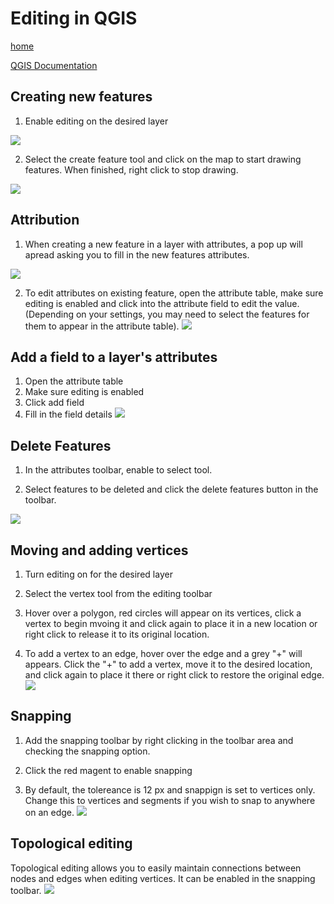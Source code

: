 # Editing in QGIS

[home](../readme.md)


[QGIS Documentation](https://docs.qgis.org/testing/en/docs/gentle_gis_introduction/data_capture.html)

## Creating new features
1. Enable editing on the desired layer

![](../images/Toggle_Editing1.gif)

2. Select the create feature tool and click on the map to start drawing features. When finished, right click to stop drawing.

![](../images/Add_Feature.gif)

## Attribution
1. When creating a new feature in a layer with attributes, a pop up will apread asking you to fill in the new features attributes.

![](../images/Add_Feature_with_Attributes.gif)

2. To edit attributes on existing feature, open the attribute table, make sure editing is enabled and click into the attribute field to edit the value. (Depending on your settings, you may need to select the features for them to appear in the attribute table).
![](../images/Edit_Attributes.gif)

## Add a field to a layer's attributes
1. Open the attribute table
2. Make sure editing is enabled
3. Click add field
4. Fill in the field details
![](../images/Add_field.gif)
## Delete Features
1. In the attributes toolbar, enable to select tool.

2. Select features to be deleted and click the delete features button in the toolbar.

![](../images/Delete_Feature.gif)

## Moving and adding vertices
1. Turn editing on for the desired layer

2. Select the vertex tool from the editing toolbar

3. Hover over a polygon, red circles will appear on its vertices, click a vertex to begin mvoing it and click again to place it in a new location or right click to release it to its original location.

4. To add a vertex to an edge, hover over the edge and a grey "+" will appears. Click the "+" to add a vertex, move it to the desired location, and click again to place it there or right click to restore the original edge.
![](../images/Toggle_Editing.gif)

## Snapping
1. Add the snapping toolbar by right clicking in the toolbar area and checking the snapping option. 

2. Click the red magent to enable snapping

3. By default, the tolereance is 12 px and snappign is set to vertices only. Change this to vertices and segments if you wish to snap to anywhere on an edge.
![](../images/Snapping.gif)

## Topological editing
Topological editing allows you to easily maintain connections between nodes and edges when editing vertices. 
It can be enabled in the snapping toolbar.
![](../images/Topological_Editing.gif)

